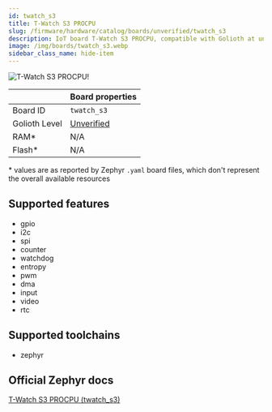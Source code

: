 ```yaml
---
id: twatch_s3
title: T-Watch S3 PROCPU
slug: /firmware/hardware/catalog/boards/unverified/twatch_s3
description: IoT board T-Watch S3 PROCPU, compatible with Golioth at unverified level.
image: /img/boards/twatch_s3.webp
sidebar_class_name: hide-item
---
```


[//]: # (This is an auto-generated file, do not edit! Changes to it will be lost upon re-generation)

![T-Watch S3 PROCPU!](/img/boards/twatch_s3.webp "T-Watch S3 PROCPU")

|                | Board properties     |
| -------------  | -------------------- |
| Board ID       | `twatch_s3` |
| Golioth Level  | [Unverified](/firmware/hardware#unverified-boards) |
| RAM*           | N/A |
| Flash*         | N/A |

\* values are as reported by Zephyr `.yaml` board files, which don't represent the overall available resources



## Supported features

* gpio
* i2c
* spi
* counter
* watchdog
* entropy
* pwm
* dma
* input
* video
* rtc

## Supported toolchains

* zephyr

## Official Zephyr docs

[T-Watch S3 PROCPU (twatch_s3)](https://docs.zephyrproject.org/latest/boards/lilygo/twatch_s3/doc/index.html)
